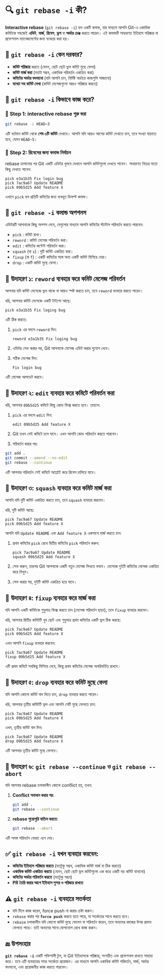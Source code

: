 # 🔍 **`git rebase -i` কী?**

**Interactive rebase** (`git rebase -i`) হল একটি কমান্ড, যার মাধ্যমে আপনি Git-এ একাধিক কমিটকে সহজেই **এডিট**, **মার্জ**, **রিবেস**, **ড্রপ** বা **অর্ডার চেঞ্জ** করতে পারেন। এই কমান্ডটি সাধারণত ইতিহাস পরিষ্কার বা প্রফেশনাল ম্যানেজমেন্টের জন্য ব্যবহার করা হয়।

## 📌 **`git rebase -i` কেন দরকার?**

* **কমিট পরিষ্কার** করতে (যেমন, ছোট ছোট ভুল কমিট মুছে ফেলা)
* **কমিট মার্জ করা** (যতটা সম্ভব, একাধিক পরিবর্তন একত্রিত করা)
* **কমিটের অর্ডার বদলানো** (যদি আপনি চান, নির্দিষ্ট অর্ডারে কাজগুলি সাজানো)
* **ব্যাখ্যা সহ কমিট লেখা** (কমিট মেসেজগুলো আরও পরিষ্কার করতে)


## 📌 **`git rebase -i` কিভাবে কাজ করে?**

### 🌟 **Step 1: interactive rebase শুরু করা**

```bash
git rebase -i HEAD~3
```

এটি বর্তমান কমিট থেকে **শেষ ৩টি কমিট** দেখাবে। আপনি যদি আরও আগের কমিট দেখাতে চান, তবে সংখ্যা বাড়াতে হবে, যেমন `HEAD~5`।

### 🌟 **Step 2: রিবেসের জন্য কমান্ড নির্বাচন**

rebase চালানোর পর Git একটি এডিটর খুলবে যেখানে আপনি কমিটগুলো দেখতে পাবেন। সাধারণত নিচের মতো কিছু দেখতে পাবেন:

```
pick e3a1b35 Fix login bug
pick 7ac9a67 Update README
pick 09b5d25 Add feature X
```

এখানে `pick` হল প্রতিটি কমিটের জন্য ব্যবহৃত ডিফল্ট কমান্ড।


## 📌 **`git rebase -i` কমান্ড অপশনস**

এডিটরটি আপনাকে কিছু অপশন দেবে, যেগুলোর মাধ্যমে আপনি কমিটের স্ট্যাটাস পরিবর্তন করতে পারবেন:

* `pick` : কমিট রাখা।
* `reword` : কমিট মেসেজ পরিবর্তন করা।
* `edit` : কমিটের কন্টেন্ট পরিবর্তন করা।
* `squash` (বা `s`) : দুটি কমিট একত্রিত করা।
* `fixup` (বা `f`) : একটি কমিটের সঙ্গে অন্য একটি কমিট মিশিয়ে দেয়া।
* `drop` : একটি কমিট মুছে ফেলা।


## 🧪 **উদাহরণ ১: `reword` ব্যবহার করে কমিট মেসেজ পরিবর্তন**

আপনার যদি কমিট মেসেজে ভুল থাকে বা আরও স্পষ্ট করতে চান, তবে `reword` ব্যবহার করতে পারেন।

ধরি, আপনার কমিট মেসেজে একটি টাইপো আছে:

```
pick e3a1b35 Fix loging bug
```

এটি ঠিক করতে:

1. `pick` এর বদলে `reword` দিন:

   ```
   reword e3a1b35 Fix loging bug
   ```

2. এডিটর সেভ করার পর, Git আপনাকে মেসেজ এডিট করার সুযোগ দেবে।

3. সঠিক মেসেজ দিন:

   ```
   Fix login bug
   ```

এটি মেসেজ আপডেট করবে।


## 🧪 **উদাহরণ ২: `edit` ব্যবহার করে কমিটে পরিবর্তন করা**

ধরি, আপনার `09b5d25` কমিটে কিছু কোড ফিক্স করতে হবে। তাহলে:

1. `pick` এর বদলে `edit` দিন:

   ```
   edit 09b5d25 Add feature X
   ```

2. Git তখন সেই কমিটে চলে যাবে। এখন আপনি কোড পরিবর্তন করতে পারবেন।

3. পরিবর্তন করার পর:

```bash
git add .
git commit --amend --no-edit
git rebase --continue
```

এটি আপনার পরিবর্তন সেই কমিটে অ্যাপ্লাই করে রিবেস চালিয়ে যাবে।


## 🧪 **উদাহরণ ৩: `squash` ব্যবহার করে কমিট মার্জ করা**

আপনি যদি দুটি কমিট একত্রিত করতে চান, তবে `squash` ব্যবহার করবেন।

ধরি, দুটি কমিট আছে:

```
pick 7ac9a67 Update README
pick 09b5d25 Add feature X
```

আপনি যদি `Update README` এবং `Add feature X` একসাথে মার্জ করতে চান:

1. প্রথম কমিটের `pick` রেখে দ্বিতীয় কমিটের `pick` পরিবর্তন করুন:

   ```
   pick 7ac9a67 Update README
   squash 09b5d25 Add feature X
   ```

2. সেভ করুন, তারপর Git আপনাকে একটি নতুন মেসেজ লিখতে বলবে। মেসেজে দুইটি কমিটের মেসেজ একত্রিত করে লিখুন।

3. সেভ করার পর, দুইটি কমিট একত্রিত হয়ে যাবে।


## 🧪 **উদাহরণ ৪: `fixup` ব্যবহার করে মার্জ করা**

যদি আপনি একটি কমিটকে শুধুমাত্র ফিক্স করতে চান (মেসেজ পরিবর্তন ছাড়া), তবে `fixup` ব্যবহার করবেন।

ধরি, আপনার দ্বিতীয় কমিটটি খুব ছোট এবং শুধুমাত্র প্রথম কমিটের একটি ভুল ঠিক করছে:

```
pick 7ac9a67 Update README
pick 09b5d25 Add feature X
```

এখন আপনি `fixup` ব্যবহার করবেন:

```
pick 7ac9a67 Update README
fixup 09b5d25 Add feature X
```

এটি প্রথম কমিটে সবকিছু মিশিয়ে দেবে, কিন্তু প্রথম কমিটের মেসেজ অপরিবর্তিত রাখবে।


## 🧪 **উদাহরণ ৫: `drop` ব্যবহার করে কমিট মুছে ফেলা**

যদি আপনি কোনো কমিট বাদ দিতে চান, `drop` ব্যবহার করতে পারেন।

ধরি, আপনার তৃতীয় কমিটটি ভুল এবং আপনি সেটি মুছে ফেলতে চান:

```
pick 7ac9a67 Update README
pick 09b5d25 Add feature X
```

এখন, তৃতীয় কমিট বাদ দিন:

```
pick 7ac9a67 Update README
drop 09b5d25 Add feature X
```

এটি আপনার তৃতীয় কমিট মুছে ফেলবে।


## 🧪 **উদাহরণ ৬: `git rebase --continue` ও `git rebase --abort`**

যদি আপনার rebase চলাকালীন কোনো conflict হয়, তখন:

1. **Conflict সমাধান করার পর**:

   ```bash
   git add .
   git rebase --continue
   ```

2. **rebase পুরোপুরি বাতিল করতে**:

   ```bash
   git rebase --abort
   ```

এটি সমস্ত পরিবর্তন ফেরত এনে দেয়।


## ✅ **`git rebase -i` যখন ব্যবহার করবেন:**

* **কমিটের ইতিহাস পরিষ্কার করতে** (যতটুকু সম্ভব, একাধিক কমিট মার্জ বা ঠিক করতে)
* **একাধিক কমিট একত্রিত করতে** (যেমন, ছোট ছোট ভুল কমিটগুলো এক করে একটি বড় কমিট বানানো)
* **কমিটের অর্ডার পরিবর্তন করতে** (যতটুকু সম্ভব)
* **PR তৈরি করার আগে ইতিহাস সুন্দর ও পরিষ্কার রাখতে**


## ⚠️ **`git rebase -i` ব্যবহারে সতর্কতা**

* যদি টিমে কাজ করেন, force push না করার চেষ্টা করুন।
* `rebase` করার পর **`force push`** করতে হতে পারে, যা সতর্কতার সাথে করতে হবে।
* `rebase` চলাকালীন যদি কোনো কমিট মুছে ফেলেন বা পরিবর্তন করেন, তবে অন্যদের কাজের উপর প্রভাব ফেলতে পারে। তাই অন্যদের সাথে যোগাযোগ রেখে কাজ করুন।


## 🔚 **উপসংহার**

**`git rebase -i`** একটি শক্তিশালী টুল, যা Git ইতিহাসকে পরিষ্কার, সংগঠিত এবং প্রফেশনাল রাখতে সাহায্য করে। তবে এটি ব্যবহারের সময় সতর্কতা প্রয়োজন। এর মাধ্যমে আপনি একাধিক কমিট পরিবর্তন, মার্জ, অর্ডার বদলানো, এবং প্রয়োজনীয় কাজ করতে পারবেন।
